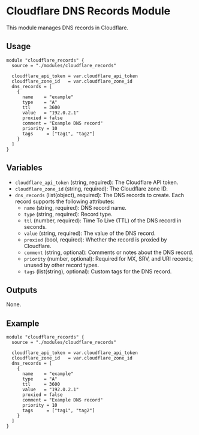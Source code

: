 # Cloudflare DNS Records Module

This module manages DNS records in Cloudflare.

## Usage

```hcl
module "cloudflare_records" {
  source = "./modules/cloudflare_records"

  cloudflare_api_token = var.cloudflare_api_token
  cloudflare_zone_id   = var.cloudflare_zone_id
  dns_records = [
    {
      name    = "example"
      type    = "A"
      ttl     = 3600
      value   = "192.0.2.1"
      proxied = false
      comment = "Example DNS record"
      priority = 10
      tags     = ["tag1", "tag2"]
    }
  ]
}
```

## Variables

- `cloudflare_api_token` (string, required): The Cloudflare API token.
- `cloudflare_zone_id` (string, required): The Cloudflare zone ID.
- `dns_records` (list(object), required): The DNS records to create. Each record supports the following attributes:
  - `name` (string, required): DNS record name.
  - `type` (string, required): Record type.
  - `ttl` (number, required): Time To Live (TTL) of the DNS record in seconds.
  - `value` (string, required): The value of the DNS record.
  - `proxied` (bool, required): Whether the record is proxied by Cloudflare.
  - `comment` (string, optional): Comments or notes about the DNS record.
  - `priority` (number, optional): Required for MX, SRV, and URI records; unused by other record types.
  - `tags` (list(string), optional): Custom tags for the DNS record.

## Outputs

None.

## Example

```hcl
module "cloudflare_records" {
  source = "./modules/cloudflare_records"

  cloudflare_api_token = var.cloudflare_api_token
  cloudflare_zone_id   = var.cloudflare_zone_id
  dns_records = [
    {
      name    = "example"
      type    = "A"
      ttl     = 3600
      value   = "192.0.2.1"
      proxied = false
      comment = "Example DNS record"
      priority = 10
      tags     = ["tag1", "tag2"]
    }
  ]
}
```
